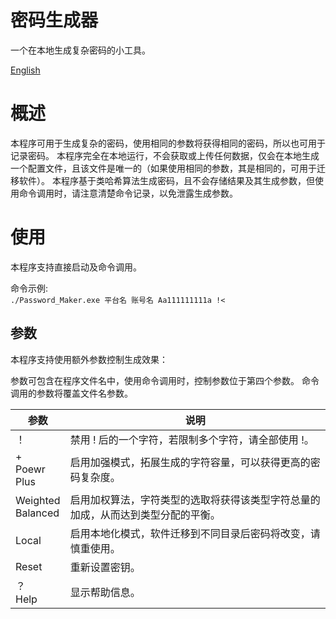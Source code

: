 # 密码生成器
一个在本地生成复杂密码的小工具。

[English](README.md)


# 概述
本程序可用于生成复杂的密码，使用相同的参数将获得相同的密码，所以也可用于记录密码。
本程序完全在本地运行，不会获取或上传任何数据，仅会在本地生成一个配置文件，且该文件是唯一的（如果使用相同的参数，其是相同的，可用于迁移软件）。
本程序基于类哈希算法生成密码，且不会存储结果及其生成参数，但使用命令调用时，请注意清楚命令记录，以免泄露生成参数。

# 使用
本程序支持直接启动及命令调用。

命令示例:<br>
`./Password_Maker.exe 平台名 账号名 Aa111111111a !<`

## 参数
本程序支持使用额外参数控制生成效果：

参数可包含在程序文件名中，使用命令调用时，控制参数位于第四个参数。
命令调用的参数将覆盖文件名参数。

参数|说明
----|----
！|禁用 ! 后的一个字符，若限制多个字符，请全部使用 !。
+<br>Poewr<br>Plus|启用加强模式，拓展生成的字符容量，可以获得更高的密码复杂度。
Weighted<br>Balanced|启用加权算法，字符类型的选取将获得该类型字符总量的加成，从而达到类型分配的平衡。
Local|启用本地化模式，软件迁移到不同目录后密码将改变，请慎重使用。
Reset|重新设置密钥。
？<br>Help|显示帮助信息。
